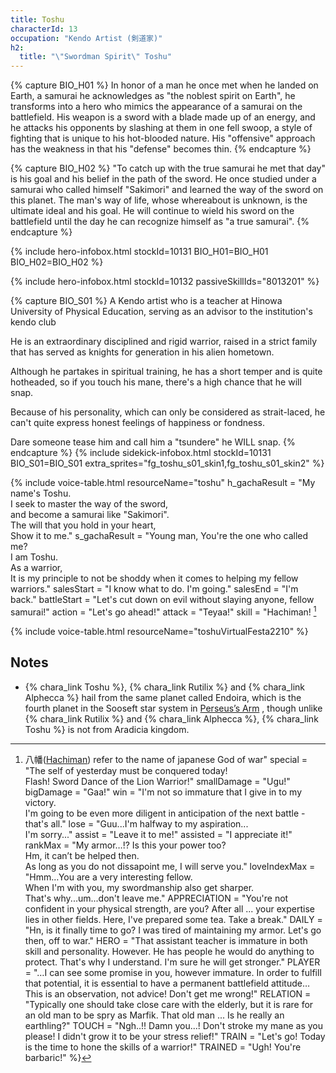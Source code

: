```yaml
---
title: Toshu
characterId: 13
occupation: "Kendo Artist (剣道家)"
h2:
  title: "\"Swordman Spirit\" Toshu"
---
```


{% capture BIO_H01 %}
In honor of a man he once met when he landed on Earth, a samurai he acknowledges as "the noblest spirit on Earth", he transforms into a hero who mimics the appearance of a samurai on the battlefield.
His weapon is a sword with a blade made up of an energy, and he attacks his opponents by slashing at them in one fell swoop, a style of fighting that is unique to his hot-blooded nature.
His "offensive" approach has the weakness in that his "defense" becomes thin.
{% endcapture %}

{% capture BIO_H02 %}
"To catch up with the true samurai he met that day" is his goal and his belief in the path of the sword.
He once studied under a samurai who called himself "Sakimori" and learned the way of the sword on this planet.
The man's way of life, whose whereabout is unknown, is the ultimate ideal and his goal.
He will continue to wield his sword on the battlefield until the day he can recognize himself as "a true samurai".
{% endcapture %}

{% include hero-infobox.html stockId=10131 BIO_H01=BIO_H01 BIO_H02=BIO_H02 %}

{% include hero-infobox.html stockId=10132 passiveSkillIds="8013201" %}

{% capture BIO_S01 %}
A Kendo artist who is a teacher at Hinowa University of Physical Education, serving as an advisor to the institution's kendo club

He is an extraordinary disciplined and rigid warrior, raised in a strict family that has served as knights for generation in his alien hometown.

Although he partakes in spiritual training, he has a short temper and is quite hotheaded, so if you touch his mane, there's a high chance that he will snap.

Because of his personality, which can only be considered as strait-laced, he can't quite express honest feelings of happiness or fondness.

Dare someone tease him and call him a "tsundere" he WILL snap.
{% endcapture %}
{% include sidekick-infobox.html stockId=10131 BIO_S01=BIO_S01 extra_sprites="fg_toshu_s01_skin1,fg_toshu_s01_skin2" %}

{% include voice-table.html resourceName="toshu"
h_gachaResult = "My name's Toshu.<br>I seek to master the way of the sword,<br>and become a samurai like &quot;Sakimori&quot;.<br>The will that you hold in your heart,<br>Show it to me."
s_gachaResult = "Young man, You're the one who called me?<br>I am Toshu.<br>As a warrior,<br>It is my principle to not be shoddy when it comes to helping my fellow warriors."
salesStart = "I know what to do. I'm going."
salesEnd = "I'm back."
battleStart = "Let's cut down on evil without slaying anyone, fellow samurai!"
action = "Let's go ahead!"
attack = "Teyaa!"
skill = "Hachiman! [^1]

[^1]: 八幡([Hachiman](https://en.wikipedia.org/wiki/Hachiman)) refer to the name of japanese God of war"
special = "The self of yesterday must be conquered today!<br>Flash! Sword Dance of the Lion Warrior!"
smallDamage = "Ugu!"
bigDamage = "Gaa!"
win = "I'm not so immature that I give in to my victory.<br>I'm going to be even more diligent in anticipation of the next battle - that's all."
lose = "Guu...I'm halfway to my aspiration...<br>I'm sorry..."
assist = "Leave it to me!"
assisted = "I appreciate it!"
rankMax = "My armor…!? Is this your power too?<br>Hm, it can’t be helped then.<br>As long as you do not dissapoint me, I will serve you."
loveIndexMax = "Hmm…You are a very interesting fellow.<br>When I'm with you, my swordmanship also get sharper.<br>That's why...um...don't leave me."
APPRECIATION = "You're not confident in your physical strength, are you?  After all ... your expertise lies in other fields. Here, I've prepared some tea. Take a break."
DAILY = "Hn, is it finally time to go?  I was tired of maintaining my armor.  Let's go then, off to war."
HERO = "That assistant teacher is immature in both skill and personality.  However.  He has people he would do anything to protect.  That's why I understand.  I'm sure he will get stronger."
PLAYER = "…I can see some promise in you, however immature.  In order to fulfill that potential, it is essential to have a permanent battlefield attitude… This is an observation, not advice!  Don't get me wrong!"
RELATION = "Typically one should take close care with the elderly, but it is rare for an old man to be spry as Marfik.  That old man ... Is he really an earthling?"
TOUCH = "Ngh..!! Damn you...! Don't stroke my mane as you please! I didn't grow it to be your stress relief!"
TRAIN = "Let's go! Today is the time to hone the skills of a warrior!"
TRAINED = "Ugh! You're barbaric!"
%}

{% include voice-table.html resourceName="toshuVirtualFesta2210"
%}

## Notes

- {% chara_link Toshu %}, {% chara_link Rutilix %} and {% chara_link Alphecca %} hail from the same planet called Endoira, which is the fourth planet in the Sooseft star system in [Perseus’s Arm](https://en.wikipedia.org/wiki/Perseus_Arm) , though unlike {% chara_link Rutilix %} and {% chara_link Alphecca %}, {% chara_link Toshu %} is not from Aradicia kingdom.
